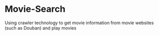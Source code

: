 # Movie-Search
Using crawler technology to get movie information from movie websites (such as Douban) and play movies

